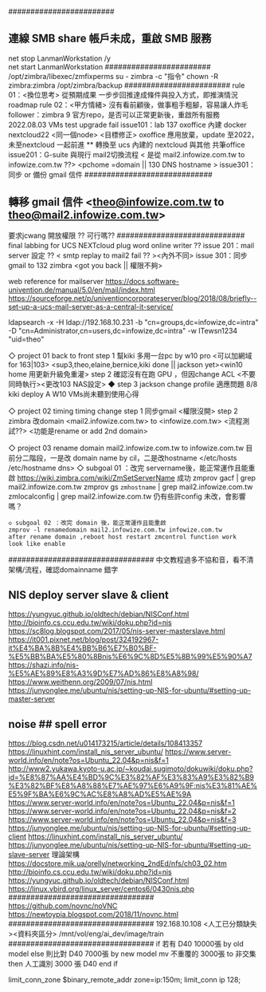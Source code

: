 ########################
## 連線 SMB share 帳戶未成，重啟 SMB 服務
net stop LanmanWorkstation /y  
net start LanmanWorkstation
########################
/opt/zimbra/libexec/zmfixperms
su - zimbra -c "指令"
chown -R zimbra:zimbra /opt/zimbra/backup
########################
rule 01：<換位思考> 從預期成果 一步步回推達成條件與投入方式，即推演情況roadmap <tree>
rule 02：<甲方情緒> 沒有看前顧後，做事粗手粗腳，容易讓人炸毛
follower：zimbra 9 官方repo，是否可以正常更新後，重啟所有服務
2022.08.03 VMs test upgrade fail
issue101：lab 137 oxoffice 內建 docker nextcloud22 <同一個node> <目標修正>
          oxoffice 應用放棄，update 至2022，未至nextcloud 一起前進
		  ** 轉換至 ucs 內建的 nextcloud 與其他 共筆office 
issue201：G-suite 與現行 mail2切換流程
< 是從 mail2.infowize.com.tw to infowize.com.tw ??> <pchome =domain || 130 DNS hostname >
issue301：同步 or 備份 gmail 信件
#############################
## 轉移 gmail 信件 <theo@infowize.com.tw  to theo@mail2.infowize.com.tw> 
   要求jcwang 開放權限 ?? 可行嗎??
#############################
final labbing for  UCS NEXTcloud plug word online writer ??
issue 201：mail server 設定 ?? < smtp replay to mail2 fail ?? ><內外不同>
issue 301：同步gmail to 132 zimbra <labbing><gsuite two step auth need to open>
<got you back || 權限不夠>
 
web reference for mailserver
https://docs.software-univention.de/manual/5.0/en/mail/index.html
https://sourceforge.net/p/univentioncorporateserver/blog/2018/08/briefly--set-up-a-ucs-mail-server-as-a-central-it-service/

ldapsearch -x -H ldap://192.168.10.231 -b "cn=groups,dc=infowize,dc=intra" -D "cn=Administrator,cn=users,dc=infowize,dc=intra" -w ITewsn1234 "uid=theo"

◇  project 01 back to front
	step 1 幫kiki 多用一台pc by w10 pro <可以加網域 for 163|103> <mstsc>
	<sup3,theo,elaine,bernice,kiki done || jackson yet><win10 home 用更新升級免重灌>
	step 2 確認沒有在跑 GPU <by NFS>，但因change ACL <不要同時執行><更改103 NAS設定>
	◆ step 3 jackson change profile 適應問題 8/8 kiki deploy A W10 VMs尚未聽到使用心得

◇ project 02 timing timing change
	step 1 同步gmail <權限沒開>
	step 2 zimbra 改domain <mail2.infowize.com.tw> to <infowize.com.tw>
	<流程測試??> <功能是rename or add 2nd domain>

◇ project 03 <zimbra9 OSE> rename domain mail2.infowize.com.tw to infowize.com.tw
目前分二階段，一是改 domain name by cil，二是改hostname </etc/hosts /etc/hostname dns>
	◇ subgoal 01 ：改完 servername後，能正常運作且能重啟
	https://wiki.zimbra.com/wiki/ZmSetServerName  成功
	zmprov gacf | grep mail2.infowize.com.tw
	zmprov gs `zmhostname` | grep mail2.infowize.com.tw
	zmlocalconfig | grep mail2.infowize.com.tw
	仍有些許config 未改，會影響嗎？
	
	◇ subgoal 02 ：改完 domain 後，能正常運作且能重啟
	zmprov -l renamedomain mail2.infowize.com.tw infowize.com.tw
	after rename domain ,reboot host restart zmcontrol function work
	look like enable


#################################
中文教程過多不協和音，看不清架構/流程，確認domainname 錯字<easy to lab >
## NIS deploy server slave & client
https://yungyuc.github.io/oldtech/debian/NISConf.html
http://bioinfo.cs.ccu.edu.tw/wiki/doku.php?id=nis
https://sc8log.blogspot.com/2017/05/nis-server-masterslave.html
https://it001.pixnet.net/blog/post/324192967-it%E4%BA%8B%E4%BB%B6%E7%B0%BF-%E5%BB%BA%E5%80%8Bnis%E6%9C%8D%E5%8B%99%E5%90%A7
https://shazi.info/nis-%E5%AE%89%E8%A3%9D%E7%AD%86%E8%A8%98/
https://www.weithenn.org/2009/07/nis.html
https://junyonglee.me/ubuntu/nis/setting-up-NIS-for-ubuntu/#setting-up-master-server
## noise   ## spell error
https://blog.csdn.net/u014173215/article/details/108413357
https://linuxhint.com/install_nis_server_ubuntu/
https://www.server-world.info/en/note?os=Ubuntu_22.04&p=nis&f=1
http://www2.yukawa.kyoto-u.ac.jp/~koudai.sugimoto/dokuwiki/doku.php?id=%E8%87%AA%E4%BD%9C%E3%82%AF%E3%83%A9%E3%82%B9%E3%82%BF%E8%A8%88%E7%AE%97%E6%A9%9F:nis%E3%81%AE%E5%9F%BA%E6%9C%AC%E8%A8%AD%E5%AE%9A
https://www.server-world.info/en/note?os=Ubuntu_22.04&p=nis&f=1
https://www.server-world.info/en/note?os=Ubuntu_22.04&p=nis&f=2
https://www.server-world.info/en/note?os=Ubuntu_22.04&p=nis&f=3
https://junyonglee.me/ubuntu/nis/setting-up-NIS-for-ubuntu/#setting-up-client
https://linuxhint.com/install_nis_server_ubuntu/
https://junyonglee.me/ubuntu/nis/setting-up-NIS-for-ubuntu/#setting-up-slave-server
理論架構
https://docstore.mik.ua/orelly/networking_2ndEd/nfs/ch03_02.htm
http://bioinfo.cs.ccu.edu.tw/wiki/doku.php?id=nis
https://yungyuc.github.io/oldtech/debian/NISConf.html
https://linux.vbird.org/linux_server/centos6/0430nis.php
#################################
https://github.com/novnc/noVNC
https://newtoypia.blogspot.com/2018/11/novnc.html
#################################
192.168.10.108 <人工已分類缺失><資料夾區分>
/mnt/vol/eng/ai_dev/image/train
#################################
if   若有 D40 10000張 by old model  <T>
else 則比對 D40 7000張 by new model  <difftool win merge>
		mv 不重覆的 3000張 to 非交集 <F>
	then 人工識別 3000 張 D40 <FT><by new model>
end if


limit_conn_zone $binary_remote_addr zone=ip:150m;
limit_conn ip 128;
